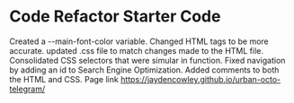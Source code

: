 # Code Refactor Starter Code
Created a --main-font-color variable.
Changed HTML tags to be more accurate.
updated .css file to match changes made to the HTML file.
Consolidated CSS selectors that were simular in function.
Fixed navigation by adding an id to Search Engine Optimization.
Added comments to both the HTML and CSS.
Page link https://jaydencowley.github.io/urban-octo-telegram/